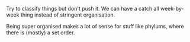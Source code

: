 Try to classify things but don't push it.
We can have a catch all week-by-week thing instead of stringent organisation.

Being super organised makes a lot of sense for stuff like phylums, where there is (mostly) a set order.